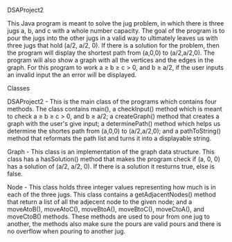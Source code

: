 DSAProject2

This Java program is meant to solve the jug problem, in which there is three jugs a, b, and c with a whole number capacity. The goal of the program is to pour the jugs into the other jugs in a valid way to ultimately leaves us with three jugs that hold (a/2, a/2, 0). If there is a solution for the problem, then the program will display the shortest path from (a,0,0) to (a/2,a/2,0). The program will also show a graph with all the vertices and the edges in the graph. For this program to work a ≥ b ≥ c > 0, and b ≥ a/2, if the user inputs an invalid input the an error will be displayed.

Classes

DSAProject2 - This is the main class of the programs which contains four methods. The class contains main(), a checkInput() method which is meant to check a ≥ b ≥ c > 0, and b ≥ a/2; a createGraph() method that creates a graph with the user's give input; a determinePath() method which helps us determine the shortes path from (a,0,0) to (a/2,a/2,0); and a pathToString() method that reformats the path list and turns it into a displayable string.

Graph - This class is an implementation of the graph data structure. This class has a hasSolution() method that makes the program check if (a, 0, 0) has a solution of (a/2, a/2, 0). If there is a solution it resturns true, else is false.

Node - This class holds three integer values representing how much is in each of the three jugs. This class contains a getAdjacentNodes() method that return a list of all the adjecent node to the given node; and a moveAtoB(), moveAtoC(), moveBtoA(), moveBtoC(), moveCtoA(), and moveCtoB() methods. These methods are used to pour from one jug to another, the methods also make sure the pours are valid pours and there is no overflow when pouring to another jug. 
